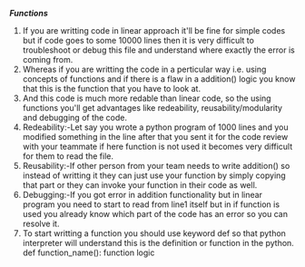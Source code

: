***Functions***
1. If you are writting code in linear approach it'll be fine for simple codes but if code goes to some 10000 lines then it is very difficult to troubleshoot or debug this file and understand where exactly the error is coming from.
2. Whereas if you are writting the code in a perticular way i.e. using concepts of functions and if there is a flaw in a addition() logic you know that this is the function that you have to look at.
3. And this code is much more redable than linear code, so the using functions you'll get advantages like redeability, reusability/modularity and debugging of the code.
4. Redeability:-Let say you wrote a python program of 1000 lines and you modified something in the line after that you sent it for the code review with your teammate if here function is not used it becomes very difficult for them to read the file.
5. Reusability:-If other person from your team needs to write addition() so instead of writting it they can just use your function by simply copying that part or they can invoke your function in their code as well.
6. Debugging:-If you got error in addition functionality but in linear program you need to start to read from line1 itself but in if function is used you already know which part of the code has an error so you can resolve it.
7. To start writting a function you should use keyword def so that python interpreter will understand this is the definition or function in the python.
                             def function_name():
                                function logic
